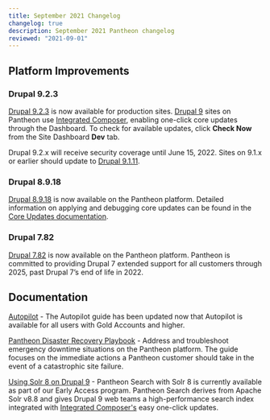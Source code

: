 ```yaml
---
title: September 2021 Changelog
changelog: true
description: September 2021 Pantheon changelog
reviewed: "2021-09-01"
---
```


## Platform Improvements

### Drupal 9.2.3

[Drupal 9.2.3](https://www.drupal.org/project/drupal/releases/9.2.3) is now available for production sites. [Drupal 9](/drupal-9) sites on Pantheon use [Integrated Composer](/guides/integrated-composer), enabling one-click core updates through the Dashboard. To check for available updates, click **Check Now** from the Site Dashboard **Dev** tab.

Drupal 9.2.x will receive security coverage until June 15, 2022. Sites on 9.1.x or earlier should update to [Drupal 9.1.11](https://www.drupal.org/project/drupal/releases/9.1.11).

<!-- excerpt -->

### Drupal 8.9.18

[Drupal 8.9.18](https://www.drupal.org/project/drupal/releases/8.9.18) is now available on the Pantheon platform. Detailed information on applying and debugging core updates can be found in the [Core Updates documentation](/core-updates).


### Drupal 7.82

[Drupal 7.82](https://www.drupal.org/project/drupal/releases/7.82) is now available on the Pantheon platform. Pantheon is committed to providing Drupal 7 extended support for all customers through 2025, past Drupal 7’s end of life in 2022.



## Documentation

[Autopilot](/guides/autopilot) - The Autopilot guide has been updated now that Autopilot is available for all users with Gold Accounts and higher.

[Pantheon Disaster Recovery Playbook](/guides/disaster-recovery) - Address and troubleshoot emergency downtime situations on the Pantheon platform. The guide focuses on the immediate actions a Pantheon customer should take in the event of a catastrophic site failure. 

[Using Solr 8 on Drupal 9](/guides/solr-drupal/solr-drupal-9) - Pantheon Search with Solr 8 is currently available as part of our Early Access program. Pantheon Search derives from Apache Solr v8.8 and gives Drupal 9 web teams a high-performance search index integrated with [Integrated Composer's](/guides/integrated-composer) easy one-click updates.
